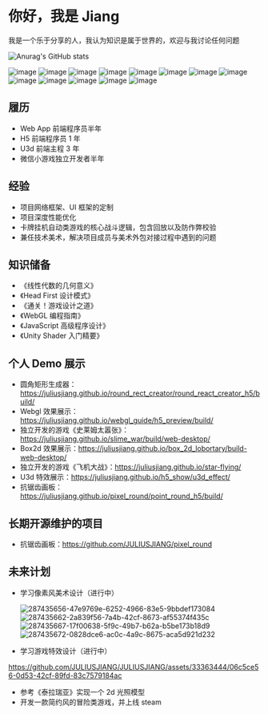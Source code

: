 # 你好，我是 Jiang

我是一个乐于分享的人，我认为知识是属于世界的，欢迎与我讨论任何问题

<!--
**JULIUSJIANG/JULIUSJIANG** is a ✨ _special_ ✨ repository because its `README.md` (this file) appears on your GitHub profile.

Here are some ideas to get you started:

- 🔭 I’m currently working on ...
- 🌱 I’m currently learning ...
- 👯 I’m looking to collaborate on ...
- 🤔 I’m looking for help with ...
- 💬 Ask me about ...
- 📫 How to reach me: ...
- 😄 Pronouns: ...
- ⚡ Fun fact: ...
-->

![Anurag's GitHub stats](https://github-readme-stats.vercel.app/api?username=JULIUSJIANG&show_icons=true)

![image](https://img.shields.io/badge/TypeScript-4b4b4b?logo=typescript)
![image](https://img.shields.io/badge/JavaScript-4b4b4b?logo=javascript)
![image](https://img.shields.io/badge/CSharp-4b4b4b?logo=csharp)
![image](https://img.shields.io/badge/WebGL-4b4b4b?logo=webgl)
![image](https://img.shields.io/badge/Html5-4b4b4b?logo=html5)
![image](https://img.shields.io/badge/Css-4b4b4b?logo=css3)
![image](https://img.shields.io/badge/Box2d-4b4b4b?logo=codesandbox)
![image](https://img.shields.io/badge/CocosCreator-4b4b4b?logo=cocos)
![image](https://img.shields.io/badge/Unity-4b4b4b?logo=unity)
![image](https://img.shields.io/badge/NodeJS-4b4b4b?logo=nodedotjs)
![image](https://img.shields.io/badge/React-4b4b4b?logo=react)
![image](https://img.shields.io/badge/Electron-4b4b4b?logo=electron)
![image](https://img.shields.io/badge/Egret-4b4b4b?logo=)

## 履历
* Web App 前端程序员半年
* H5 前端程序员 1 年
* U3d 前端主程 3 年
* 微信小游戏独立开发者半年

## 经验
* 项目网络框架、UI 框架的定制
* 项目深度性能优化
* 卡牌挂机自动类游戏的核心战斗逻辑，包含回放以及防作弊校验
* 兼任技术美术，解决项目成员与美术外包对接过程中遇到的问题

## 知识储备
* 《线性代数的几何意义》
* 《Head First 设计模式》
* 《通关！游戏设计之道》
* 《WebGL 编程指南》
* 《JavaScript 高级程序设计》
* 《Unity Shader 入门精要》

## 个人 Demo 展示
* 圆角矩形生成器：https://juliusjiang.github.io/round_rect_creator/round_react_creator_h5/build/
* Webgl 效果展示：https://juliusjiang.github.io/webgl_guide/h5_preview/build/
* 独立开发的游戏《史莱姆太嚣张》：https://juliusjiang.github.io/slime_war/build/web-desktop/
* Box2d 效果展示：https://juliusjiang.github.io/box_2d_lobortary/build-web-desktop/
* 独立开发的游戏《飞机大战》：https://juliusjiang.github.io/star-flying/
* U3d 特效展示：https://juliusjiang.github.io/h5_show/u3d_effect/
* 抗锯齿画板：https://juliusjiang.github.io/pixel_round/point_round_h5/build/

## 长期开源维护的项目
* 抗锯齿画板：https://github.com/JULIUSJIANG/pixel_round
  
## 未来计划
* 学习像素风美术设计（进行中）
  
  ![287435656-47e9769e-6252-4966-83e5-9bbdef173084](https://github.com/JULIUSJIANG/JULIUSJIANG/assets/33363444/1fa7682e-37d1-4d40-b73b-84d75189b298)![287435662-2a839f56-7a4b-42cf-8673-af55374f435c](https://github.com/JULIUSJIANG/JULIUSJIANG/assets/33363444/66abe885-2416-4a2f-84ec-9422d15ec354)![287435667-17f00638-5f9c-49b7-b62a-b5be173b18d9](https://github.com/JULIUSJIANG/JULIUSJIANG/assets/33363444/074705e2-0c83-4c71-95eb-b059a28afeac)![287435672-0828dce6-ac0c-4a9c-8675-aca5d921d232](https://github.com/JULIUSJIANG/JULIUSJIANG/assets/33363444/c52622c4-31c9-4220-afb1-125c4a1eb1f8)

* 学习游戏特效设计（进行中）

https://github.com/JULIUSJIANG/JULIUSJIANG/assets/33363444/06c5ce56-0d53-42cf-89fd-83c7579184ac

* 参考《泰拉瑞亚》实现一个 2d 光照模型
* 开发一款简约风的冒险类游戏，并上线 steam
